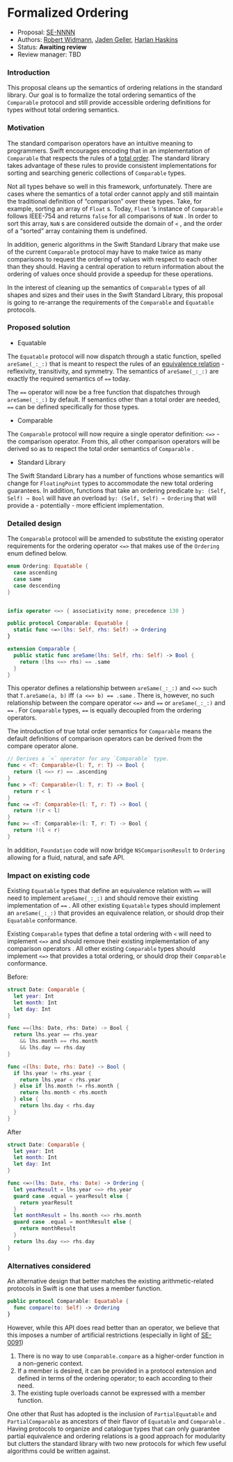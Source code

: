 # Formalized Ordering
* Proposal: [SE-NNNN](NNNN-filename.md)
* Authors: [Robert Widmann](https://github.com/codafi), [Jaden Geller](https://github.com/jadengeller), [Harlan Haskins](https://github.com/harlanhaskins)
* Status: **Awaiting review**
* Review manager: TBD


### Introduction

This proposal cleans up the semantics of ordering relations in the standard library.  Our goal is to formalize the total ordering semantics of the `Comparable` protocol and still provide accessible ordering definitions for types without total ordering semantics.

### Motivation

The standard comparison operators have an intuitive meaning to programmers.  Swift encourages encoding that in an implementation of `Comparable` that respects the rules of a [total order](https://en.wikipedia.org/wiki/Total_order).  The standard library takes advantage of these rules to provide consistent implementations for sorting and searching generic collections of `Comparable` types.  

Not all types behave so well in this framework, unfortunately.  There are cases where the semantics of a total order cannot apply and still maintain the traditional definition of “comparison” over these types.  Take, for example, sorting an array of `Float` s.  Today, `Float` ‘s instance of `Comparable` follows IEEE-754 and returns `false` for all comparisons of `NaN` .   In order to sort this array, `NaN` s are considered outside the domain of `<` , and the order of a “sorted” array containing them is undefined.

In addition, generic algorithms in the Swift Standard Library that make use of the current `Comparable`  protocol may have to make twice as many comparisons to request the ordering of values with respect to each other than they should.  Having a central operation to return information about the ordering of values once should provide a speedup for these operations.

In the interest of cleaning up the semantics of `Comparable` types of all shapes and sizes and their uses in the Swift Standard Library, this proposal is going to re-arrange the requirements of the `Comparable` and `Equatable` protocols.

### Proposed solution

- Equatable

The `Equatable` protocol will now dispatch through a static function, spelled `areSame(_:_:)`  that is meant to respect the rules of an [equivalence relation](https://en.wikipedia.org/wiki/Equivalence_relation) - reflexivity, transitivity, and symmetry.  The semantics of `areSame(_:_:)`  are exactly the required semantics of `==`  today.

The `==` operator will now be a free function that dispatches through `areSame(_:_:)`  by default.  If semantics other than a total order are needed, `==`  can be defined specifically for those types.  


- Comparable

The `Comparable` protocol will now require a single operator definition: `<=>`  - the comparison operator.  From this, all other comparison operators will be derived so as to respect the total order semantics of `Comparable` .


- Standard Library

The Swift Standard Library has a number of functions whose semantics will change for `FloatingPoint`  types to accommodate the new total ordering guarantees.  In addition, functions that take an ordering predicate `by: (Self, Self) → Bool`  will have an overload `by: (Self, Self) → Ordering` that will provide a - potentially - more efficient implementation.

### Detailed design

The `Comparable` protocol will be amended to substitute the existing operator requirements for the ordering operator `<=>`  that makes use of the `Ordering` enum defined below.

```swift
enum Ordering: Equatable {
  case ascending
  case same
  case descending
}


infix operator <=> { associativity none; precedence 130 }

public protocol Comparable: Equatable {
  static func <=>(lhs: Self, rhs: Self) -> Ordering
}

extension Comparable {
  public static func areSame(lhs: Self, rhs: Self) -> Bool {
    return (lhs <=> rhs) == .same
  }
}
```

This operator defines a relationship between `areSame(_:_:)`  and `<=>`  such that `T.areSame(a, b)` iff `(a <=> b) == .same` .  There is, however, no such relationship between the compare operator `<=>` and `==` or `areSame(_:_:)`  and `==` .  For `Comparable` types, `==` is equally decoupled from the ordering operators.

The introduction of true total order semantics for `Comparable` means the default definitions of comparison operators can be derived from the compare operator alone.

```swift
// Derives a `<` operator for any `Comparable` type.
func < <T: Comparable>(l: T, r: T) -> Bool {
  return (l <=> r) == .ascending
}
func > <T: Comparable>(l: T, r: T) -> Bool {
  return r < l
}
func <= <T: Comparable>(l: T, r: T) -> Bool {
  return !(r < l)
}
func >= <T: Comparable>(l: T, r: T) -> Bool {
  return !(l < r)
}
```

In addition, `Foundation` code will now bridge `NSComparisonResult` to `Ordering`  allowing for a fluid, natural, and safe API.

### Impact on existing code

Existing `Equatable` types that define an equivalence relation with `==` will need to implement `areSame(_:_:)`  and should remove their existing implementation of `==` .  All other existing `Equatable`  types should implement an `areSame(_:_:)`  that provides an equivalence relation, or should drop their `Equatable` conformance.

Existing `Comparable` types that define a total ordering with `<` will need to implement `<=>`  and should remove their existing implementation of any comparison operators .  All other existing `Comparable`  types should implement `<=>`  that provides a total ordering, or should drop their `Comparable` conformance.

Before:

```swift
struct Date: Comparable {
  let year: Int
  let month: Int
  let day: Int
}

func ==(lhs: Date, rhs: Date) -> Bool {
  return lhs.year == rhs.year
    && lhs.month == rhs.month
    && lhs.day == rhs.day
}

func <(lhs: Date, rhs: Date) -> Bool {
  if lhs.year != rhs.year {
    return lhs.year < rhs.year
  } else if lhs.month != rhs.month {
    return lhs.month < rhs.month
  } else {
    return lhs.day < rhs.day
  }
}
```

After

```swift
struct Date: Comparable {
  let year: Int
  let month: Int
  let day: Int
}

func <=>(lhs: Date, rhs: Date) -> Ordering {
  let yearResult = lhs.year <=> rhs.year
  guard case .equal = yearResult else {
    return yearResult
  }
  let monthResult = lhs.month <=> rhs.month
  guard case .equal = monthResult else {
    return monthResult
  }
  return lhs.day <=> rhs.day
}
```

### Alternatives considered

An alternative design that better matches the existing arithmetic-related protocols in Swift is one that uses a member function. 

```swift
public protocol Comparable: Equatable {
  func compare(to: Self) -> Ordering
}
```

However, while this API does read better than an operator, we believe that this imposes a number of artificial restrictions (especially in light of [SE-0091](https://github.com/apple/swift-evolution/blob/master/proposals/0091-improving-operators-in-protocols.md))

1. There is no way to use `Comparable.compare` as a higher-order function in a non-generic context.
2. If a member is desired, it can be provided in a protocol extension and defined in terms of the ordering operator; to each according to their need.
3. The existing tuple overloads cannot be expressed with a member function.

One other that Rust has adopted is the inclusion of `PartialEquatable` and `PartialComparable`  as ancestors of their flavor of `Equatable` and `Comparable` .  Having protocols to organize and catalogue types that can only guarantee partial equivalence and ordering relations is a good approach for modularity but clutters the standard library with two new protocols for which few useful algorithms could be written against.
